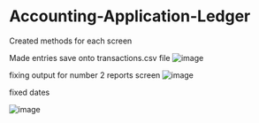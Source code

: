 # Accounting-Application-Ledger
Created methods for each screen

Made entries save onto transactions.csv file
![image](https://github.com/AnjolGonzalez/Accounting-Application-Ledger/assets/146877064/af0287a4-da62-48f4-857c-37c20adb9910)

fixing output for number 2 reports screen
![image](https://github.com/AnjolGonzalez/Accounting-Application-Ledger/assets/146877064/d8bdbc85-5d85-4431-8aa4-97f5543c7fbb)

fixed dates

![image](https://github.com/AnjolGonzalez/Accounting-Application-Ledger/assets/146877064/0ad8ed13-37c4-4a38-82ad-03c0826a1ccd)
